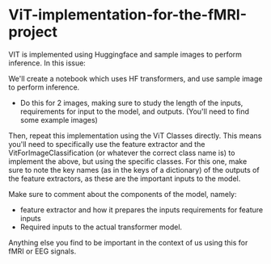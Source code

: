 # ViT-implementation-for-the-fMRI-project

VIT is implemented using Huggingface and sample images to perform inference. 
In this issue:

We'll create a notebook which uses HF transformers, and use sample image to perform inference.

   - Do this for 2 images, making sure to study the length of the inputs, requirements for input to the model, and outputs. (You'll need to find some example images)

Then, repeat this implementation using the ViT Classes directly. This means you'll need to specifically use the feature extractor and the VitForImageClassification (or whatever the correct class name is) to implement the above, but using the specific classes. For this one, make sure to note the key names (as in the keys of a dictionary) of the outputs of the feature extractors, as these are the important inputs to the model.

Make sure to comment about the components of the model, namely:

- feature extractor and how it prepares the inputs requirements for feature inputs 
- Required inputs to the actual transformer model.

Anything else you find to be important in the context of us using this for fMRI or EEG signals.
